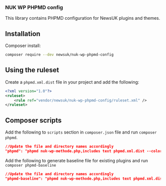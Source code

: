### NUK WP PHPMD config

This library contains PHPMD configuration for NewsUK plugins and themes.

## Installation

Composer install:

```bash
composer require --dev newsuk/nuk-wp-phpmd-config
```

## Using the ruleset
Create a `phpmd.xml.dist` file in your project and add the following:

```xml
<?xml version="1.0"?>
<ruleset>
    <rule ref="vendor/newsuk/nuk-wp-phpmd-config/ruleset.xml" />
</ruleset>
```

## Composer scripts
Add the following to `scripts` section in `composer.json` file and run `composer phpmd`.


```json
//Update the file and directory names accordingly
"phpmd": "phpmd nuk-wp-methode.php,includes text phpmd.xml.dist --color"
```

Add the following to generate baseline file for existing plugins and run `composer phpmd-baseline`

```json
//Update the file and directory names accordingly
"phpmd-baseline": "phpmd nuk-wp-methode.php,includes text phpmd.xml.dist --generate-baseline"
```
